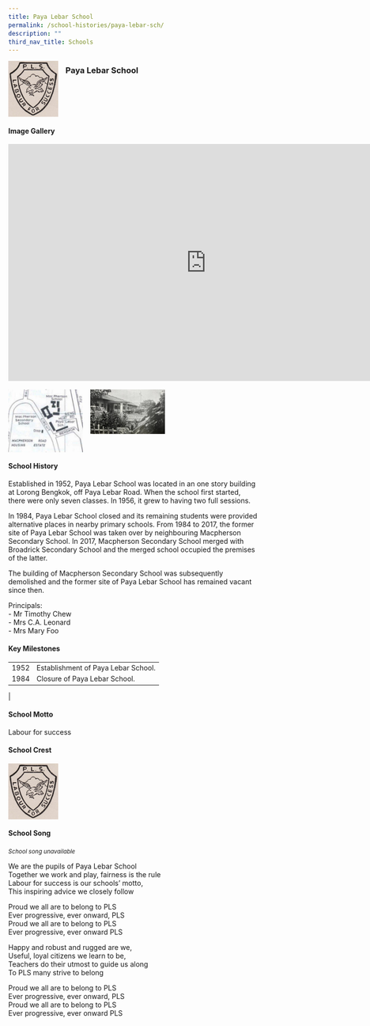 ```yaml
---
title: Paya Lebar School
permalink: /school-histories/paya-lebar-sch/
description: ""
third_nav_title: Schools
---
```

<img align="left" style="width:20%;margin-right:15px;" src="/images/payalebarsch1.jpg">

### **Paya Lebar School**

<br clear="left">

#### **Image Gallery**
<iframe src="https://docs.google.com/presentation/d/e/2PACX-1vTYDGokHImgcgEMDYJ078w8dYMy3tqPdNXT0kh2jtxVZ5dF9Svut7AB6StO4fUFh6acGs5BZBQrppTz/embed?start=false&amp;loop=true&amp;delayms=5000" frameborder="0" width="800" height="479" allowfullscreen="true"></iframe>

<p><a href="/images/payalebarsch2.jpg">  
<img align="left" style="width:30%;margin-right:15px;" src="/images/payalebarsch2.jpg">
</a></p>

<p><a href="/images/payalebarsch3.jpg">  
<img align="left" style="width:30%;margin-right:15px;" src="/images/payalebarsch3.jpg">
</a></p>

<br clear="left">

#### **School History**
Established in 1952, Paya Lebar School was located in an one story building at Lorong Bengkok, off Paya Lebar Road.&nbsp;When the school first started, there were only seven classes. In 1956, it grew to having two full sessions.&nbsp;  
  
In 1984, Paya Lebar School closed and its remaining students were provided alternative places in nearby primary schools. From 1984 to 2017, the former site of Paya Lebar School was taken over by neighbouring Macpherson Secondary School. In 2017, Macpherson Secondary School merged with Broadrick Secondary School and the merged school occupied the premises of the latter.&nbsp;  
  
The building of Macpherson Secondary School was subsequently demolished and the former site of Paya Lebar School has remained vacant since then.&nbsp;  
  
Principals:<br>
\- Mr Timothy Chew<br>
\- Mrs C.A. Leonard<br>
\- Mrs Mary Foo

#### **Key Milestones**

|  |  |
|:---:|---|
| 1952 | Establishment of Paya Lebar School. |
| 1984 | Closure of Paya Lebar School. |
|

#### **School Motto**
Labour for success

#### **School Crest**
<img align="left" style="width:20%;margin-right:15px;" src="/images/payalebarsch1.jpg">

<br clear="left">

#### **School Song**
<small>*School song unavailable*</small>

We are the pupils of Paya Lebar School<br>
Together we work and play, fairness is the rule<br>
Labour for success is our schools’ motto,<br>
This inspiring advice we closely follow

Proud we all are to belong to PLS<br>
Ever progressive, ever onward, PLS<br>
Proud we all are to belong to PLS<br>
Ever progressive, ever onward PLS

Happy and robust and rugged are we,<br>
Useful, loyal citizens we learn to be,<br>
Teachers do their utmost to guide us along<br>
To PLS many strive to belong

Proud we all are to belong to PLS<br>
Ever progressive, ever onward, PLS<br>
Proud we all are to belong to PLS<br>
Ever progressive, ever onward PLS